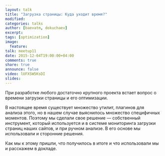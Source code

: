 ```yaml
---
layout: talk
title: "Загрузка страницы: Куда уходит время?"
modified:
categories: talks
author: [baevatm, dokuchaev]
excerpt:
tags: [optimization]
image:
  feature:
talk: meetup11
date: 2015-12-04T19:00:00+04:00
comments: true
share: true
announce: false 
video: lUFXSW5KsDI
slides: 
---
```



При разработке любого достаточно крупного проекта встает вопрос 
о времени загрузки страницы и его оптимизации.

В настоящее время существует множество утилит, плагинов для анализа этого, 
но в нашем случае выяснилось множество специфичных моментов. 
Поэтому мы сделали свое решение &mdash; собственный инструмент, 
который используется и в системе мониторинга загрузки страниц наших сайтов, и при ручном анализе. 
В его основе мы использовали и сторонние решения.

Как мы к этому пришли, что получилось в итоге и что использовали мы и расскажем в докладе.
